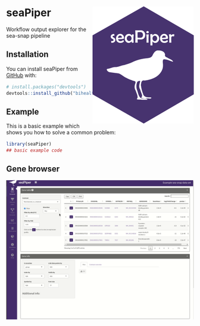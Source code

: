 
<!-- README.md is generated from README.Rmd. Please edit that file -->

# seaPiper <img src='man/figures/logo.png' align="right" height="314" />

Workflow output explorer for the sea-snap pipeline

<!-- badges: start -->
<!-- badges: end -->

## Installation

You can install seaPiper from [GitHub](https://github.com/) with:

``` r
# install.packages("devtools")
devtools::install_github("bihealth/seaPiper")
```

## Example

This is a basic example which shows you how to solve a common problem:

``` r
library(seaPiper)
## basic example code
```

## Gene browser

![Gene browser](man/figures/gene_browser.gif)
